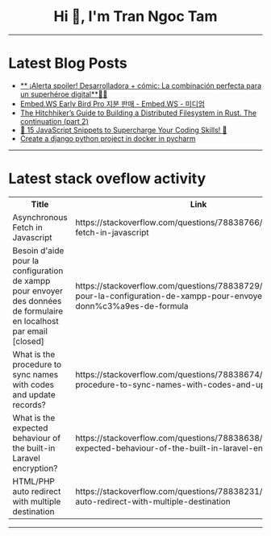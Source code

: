 <h1 align="center">Hi 👋, I'm Tran Ngoc Tam</h1>

---

# Latest Blog Posts 
<!-- BLOG-POST-LIST:START -->
- [** ¡Alerta spoiler! Desarrolladora + cómic: La combinación perfecta para un superhéroe digital**🧙‍♀️](https://dev.to/orlidev/-alerta-spoiler-desarrolladora-comic-la-combinacion-perfecta-para-un-superheroe-digital-2c8)
- [Embed.WS Early Bird Pro 지분 판매 - Embed.WS - 미디엄](https://dev.to/embedws/embedws-early-bird-pro-jibun-panmae-embedws-midieom-a02)
- [The Hitchhiker’s Guide to Building a Distributed Filesystem in Rust. The continuation &lpar;part 2&rpar;](https://dev.to/radu_marias_eed98d2e201f6/the-hitchhikers-guide-to-building-a-distributed-filesystem-in-rust-the-continuation-part-2-12o5)
- [🚀 15 JavaScript Snippets to Supercharge Your Coding Skills! 🚀](https://dev.to/gadekar_sachin/15-javascript-snippets-to-supercharge-your-coding-skills-1254)
- [Create a django python project in docker in pycharm](https://dev.to/hitesh_chauhan_42485a44af/create-a-django-python-project-in-docker-in-pycharm-4iag)
<!-- BLOG-POST-LIST:END -->

---

# Latest stack oveflow activity
<table>
  <tr><th>Title</th><th>Link</th></tr>
  <!-- STACKOVERFLOW:START --><tr><td>Asynchronous Fetch in Javascript</td><td>https://stackoverflow.com/questions/78838766/asynchronous-fetch-in-javascript</td></tr><tr><td>Besoin d&#39;aide pour la configuration de xampp pour envoyer des données de formulaire en localhost par email [closed]</td><td>https://stackoverflow.com/questions/78838729/besoin-daide-pour-la-configuration-de-xampp-pour-envoyer-des-donn%c3%a9es-de-formula</td></tr><tr><td>What is the procedure to sync names with codes and update records?</td><td>https://stackoverflow.com/questions/78838674/what-is-the-procedure-to-sync-names-with-codes-and-update-records</td></tr><tr><td>What is the expected behaviour of the built-in Laravel encryption?</td><td>https://stackoverflow.com/questions/78838638/what-is-the-expected-behaviour-of-the-built-in-laravel-encryption</td></tr><tr><td>HTML/PHP auto redirect with multiple destination</td><td>https://stackoverflow.com/questions/78838231/html-php-auto-redirect-with-multiple-destination</td></tr><!-- STACKOVERFLOW:END -->
</table>

---


